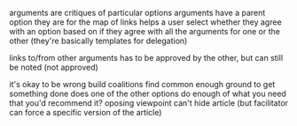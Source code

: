 arguments are critiques of particular options
arguments have a parent option they are for
the map of links helps a user select whether they agree with an option based on if they agree with all the arguments for one or the other (they're basically templates for delegation)

links to/from other arguments has to be approved by the other, but can still be noted (not approved)

it's okay to be wrong
build coalitions
find common enough ground to get something done
does one of the other options do enough of what you need that you'd recommend it?
oposing viewpoint can't hide article (but facilitator can force a specific version of the article)
